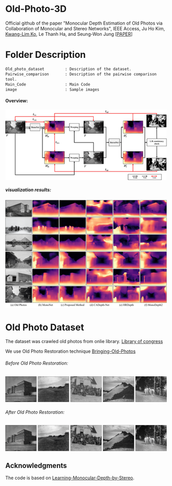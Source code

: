# Old-Photo-3D

Official github of the paper "Monocular Depth Estimation of Old Photos via Collaboration of Monocular and Stereo Networks", IEEE Access, Ju Ho Kim, [Kwang-Lim Ko](https://github.com/kklim1323), Le Thanh Ha, and Seung-Won Jung [[PAPER](https://ieeexplore.ieee.org/document/10034739)]


# Folder Description

```
Old_photo_dataset         : Description of the dataset.
Pairwise_comparison       : Description of the pairwise comparison tool.
Main_Code                 : Main Code
image                     : Sample images
```



####  Overview:
<p align="center">
<img src="https://github.com/rmawngh/Old-Photo-3D/blob/main/image/FrameWork.jpg" width="800"/>
</p>


##### visualization results:
<p align="center">
<img src="https://github.com/rmawngh/Old-Photo-3D/blob/main/image/Results.jpg">
</p>
  
# Old Photo Dataset

The dataset was crawled old photos from onlie library.
[Library of congress](https://www.loc.gov/pictures/)

We use Old Photo Restoration technique [Bringing-Old-Photos](https://github.com/microsoft/Bringing-Old-Photos-Back-to-Life)

###### Before Old Photo Restoration:
<p align="center">
<img src="https://github.com/rmawngh/Old-Photo-3D/blob/main/image/old_photo_example.jpg">
</p>

###### After Old Photo Restoration:
<p align="center">
<img src="https://github.com/rmawngh/Old-Photo-3D/blob/main/image/restorated_old_photo_example.jpg">
</p>


## Acknowledgments
The code is based on [Learning-Monocular-Depth-by-Stereo](https://github.com/xy-guo/Learning-Monocular-Depth-by-Stereo).
